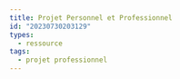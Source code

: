 ```yaml
---
title: Projet Personnel et Professionnel
id: "20230730203129"
types:
  - ressource
tags:
  - projet professionnel
---
```


